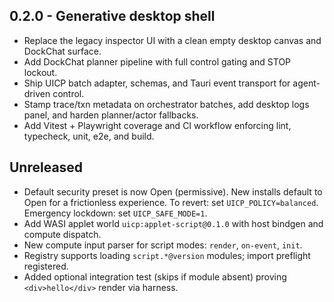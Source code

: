 ## 0.2.0 - Generative desktop shell
- Replace the legacy inspector UI with a clean empty desktop canvas and DockChat surface.
- Add DockChat planner pipeline with full control gating and STOP lockout.
- Ship UICP batch adapter, schemas, and Tauri event transport for agent-driven control.
- Stamp trace/txn metadata on orchestrator batches, add desktop logs panel, and harden planner/actor fallbacks.
- Add Vitest + Playwright coverage and CI workflow enforcing lint, typecheck, unit, e2e, and build.

## Unreleased
- Default security preset is now Open (permissive). New installs default to Open for a frictionless experience. To revert: set `UICP_POLICY=balanced`. Emergency lockdown: set `UICP_SAFE_MODE=1`.
- Add WASI applet world `uicp:applet-script@0.1.0` with host bindgen and compute dispatch.
- New compute input parser for script modes: `render`, `on-event`, `init`.
- Registry supports loading `script.*@version` modules; import preflight registered.
- Added optional integration test (skips if module absent) proving `<div>hello</div>` render via harness.
